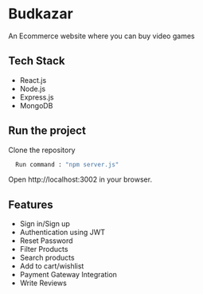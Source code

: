 
# Budkazar

An Ecommerce website where you can buy video games


## Tech Stack

 - React.js 
 - Node.js 
 - Express.js
 - MongoDB
## Run the project

Clone the repository

```bash
  Run command : "npm server.js"
```
Open http://localhost:3002 in your browser.


## Features

- Sign in/Sign up
- Authentication using JWT
- Reset Password
- Filter Products
- Search products
- Add to cart/wishlist
- Payment Gateway Integration
- Write Reviews



